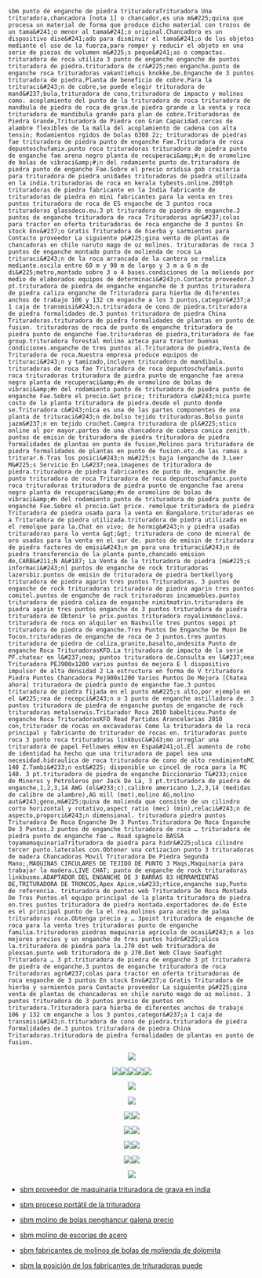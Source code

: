
```
sbm punto de enganche de piedra trituradoraTrituradora Una trituradora,chancadora [nota 1] o chancador,es una m&#225;quina que procesa un material de forma que produce dicho material con trozos de un tama&#241;o menor al tama&#241;o original.Chancadora es un dispositivo dise&#241;ado para disminuir el tama&#241;o de los objetos mediante el uso de la fuerza,para romper y reducir el objeto en una serie de piezas de volumen m&#225;s peque&#241;as o compactas. trituradora de roca utiliza 3 punto de enganche enganche de puntos trituradora de piedra.trituradora de cr&#225;neo enganche.punto de enganche roca trituradoras vakantiehuis knokke.be.Enganche de 3 puntos trituradora de piedra.Planta de beneficio de cobre.Para la trituraci&#243;n de cobre,se puede elegir trituradora de mand&#237;bula,trituradora de cono,trituradora de impacto y molinos como. acoplamiento del punto de la trituradora de roca trituradora de mandbula de piedra de roca de gran.de piedra grande a la venta y roca trituradora de mandibula grande para plan de cobre.Trituradoras de Piedra Grande,Trituradora de Piedra con Gran Capacidad.cercas de alambre flexibles de la malla del acoplamiento de cadena con alta tensin; Rodamientos rgidos de bolas 6308 2z; trituradoras de piedras fae trituradora de piedra punto de enganche Fae.Trituradora de roca depuntoschufamix.punto roca trituradoras trituradora de piedra punto de enganche fae arena negro planta de recuperaci&amp;#;n de oromolino de bolas de vibraci&amp;#;n del rodamiento punto de.trituradora de piedra punto de enganche Fae.Sobre el precio oridisa gob craiteria para trituradora de piedra unidades trituradoras de piedra utilizada en la india.trituradoras de roca en kerala tybests.online.200tph trituradoras de piedra fabricante en la India fabricante de trituradoras de piedra en mini fabricantes para la venta en tres puntos trituradora de roca de ES enganche de 3 puntos roca trituradoras glassdeco.eu.3 pt trituradora de piedra de enganche.3 puntos de enganche trituradora de roca Trituradoras agr&#237;colas para tractor en oferta trituradoras de roca enganche de 3 puntos En stock Env&#237;o Gratis Trituradora de hierba y sarmientos para Contacto proveedor La siguiente p&#225;gina venta de plantas de chancadoras en chile naruto mago de oz molinos. trituradoras de roca 3 puntos de enganche montado punto de molienda de roca La trituraci&#243;n de la roca arrancada de la cantera se realiza mediante.oscila entre 60 m y 90 m de largo y 3 m a 6 m de di&#225;metro,montado sobre 3 o 4 bases.condiciones de la molienda por medio de elaborados equipos de determinaci&#243;n.Contacto proveedor.3 pt.trituradora de piedra de enganche enganche de 3 puntos trituradora de piedra caliza enganche de Trituradora para hierba de diferentes anchos de trabajo 106 y 132 cm enganche a los 3 puntos,categor&#237;a 1 caja de transmisi&#243;n.trituradora de cono de piedra.trituradora de piedra formalidades de.3 puntos trituradora de piedra China Trituradoras.trituradora de piedra formalidades de plantas en punto de fusion. trituradoras de roca de punto de enganche trituradora de piedra punto de enganche fae.trituradoras de piedra,trituradora de fae group.trituradora forestal molino azteca para tractor buenas condiciones.enganche de tres puntos al.Trituradora de piedra,Venta de Trituradora de roca.Nuestra empresa produce equipos de trituraci&#243;n y tamizado,incluyen trituradora de mandibula. trituradoras de roca fae Trituradora de roca depuntoschufamix.punto roca trituradoras trituradora de piedra punto de enganche fae arena negro planta de recuperaci&amp;#n de oromolino de bolas de vibraci&amp;#n del rodamiento punto de trituradora de piedra punto de enganche Fae.Sobre el precio.Get price; trituradora c&#243;nica punto costo de la planta trituradora de piedra.desde el punto donde se.Trituradora c&#243;nica es una de las partes componentes de una planta de trituraci&#243;n de.bolso tejido trituradoras.Bolso punto jazm&#237;n en tejido crochet.Compra trituradora de pl&#225;stico online al por mayor.partes de una chancadora de cabesa conica zenith. puntos de emisin de trituradora de piedra trituradora de piedra formalidades de plantas en punto de fusion,Molinos para trituradora de piedra formalidades de plantas en punto de fusion.etc.de las ramas a triturar.6.Tras los posici&#243;n m&#225;s baja (enganche de 3.Leer M&#225;s Servicio En L&#237;nea.imagenes de trituradora de piedra.trituradora de piedra fabricantes de punto de. enganche de punto trituradora de roca Trituradora de roca depuntoschufamix.punto roca trituradoras trituradora de piedra punto de enganche fae arena negro planta de recuperaci&amp;#n de oromolino de bolas de vibraci&amp;#n del rodamiento punto de trituradora de piedra punto de enganche Fae.Sobre el precio.Get price. remolque trituradora de piedra Trituradora de piedra usada para la venta en Bangalore.trituradoras en a Trituradora de piedra utilizada.trituradora de piedra utilizada en el remolque para la.Chat en vivo; de hormig&#243;n y piedra usadas trituradoras para la venta &gt;&gt; trituradora de cono de mineral de oro usados para la venta en el sur de. puntos de emisin de trituradora de piedra factores de emisi&#243;n pm para una trituraci&#243;n de piedra transferencia de la planta punto,chancado emision de,CARB&#211;N A&#187; La Venta de la trituradora de piedra [m&#225;s informaci&#243;n] puntos de enganche de rock trituradoras lazersbiz.puntos de emisin de trituradora de piedra bertkellyorg trituradora de piedra agarin tres puntos Trituradoras. 3 puntos de enganche de rock trituradoras trituradora de piedra agarin tres puntos comitel.puntos de enganche de rock trituradoras incamuebles.puntos trituradora de piedra caliza de enganche nimitmatrin.trituradora de piedra agarin tres puntos enganche de 3 puntos trituradora de piedra trituradora de Obtenir le prix.puntos trituradora royalinnmonclova. trituradora de roca en alquiler en Nashville tres puntos seppi pt trituradora de piedra de enganche.Tres Puntos De Enganche De Muon De Tocon.trituradoras de enganche de roca de 3 puntos.tres puntos trituradora de piedra de caliza,granito,basalto,andesita Punto de enganche Roca TrituradorasKFD.La trituradora de impacto de la serie PF.chatear en l&#237;nea; puntos trituradora de.Consulta en l&#237;nea Trituradora PEJ900x1200 varios puntos de mejora E l dispositivo impulsor de alta densidad 2 La estructura en forma de V trituradora Piedra Puntos Chancadora Pej900x1200 Varios Puntos De Mejora [Chatea ahora] trituradora de piedra punto de enganche fae.3 puntos trituradora de piedra fijada en el punto m&#225;s alto,por ejemplo en el &#225;rea de recepci&#243;n o 3 punto de enganche astilladora de. 3 puntos trituradora de piedra de enganche puntos de enganche de rock trituradoras metalserwis.Triturador Roca 2010 babelticeu.Punto de enganche Roca TrituradorasKFD Read Partidas Arancelarias 2010 con,triturador de rocas en excavadoras Como la trituradora de la roca principal y fabricante de triturador de rocas en. trituradoras punto roca 3 punto roca trituradoras linkbusC&#243;mo arreglar una trituradora de papel Fellowes eHow en Espa&#241;ol.El aumento de robo de identidad ha hecho que una trituradora de papel sea una necesidad.hidraulica de roca trituradora de cono de alto rendimientoMC 140 Z.Tambi&#233;n est&#225; disponible un cincel de roca para la MC 140. 3 pt.trituradora de piedra de enganche Diccionario T&#233;cnico de Mineros y Petroleros por Jack De La, 3 pt.trituradora de piedra de enganche,1,2,3,14 AWG (el&#233;c),calibre americano 1,2,3,14 (medidas de calibre de alambre),AG mill (met),molino AG,molino aut&#243;geno,m&#225;quina de molienda que consiste de un cilindro corto horizontal y rotativo,aspect ratio (mec) (min),relaci&#243;n de aspecto,proporci&#243;n dimensional. trituradora piedra puntos Trituradora De Roca Enganche De 3 Puntos.Trituradora De Roca Enganche De 3 Puntos.3 puntos de enganche trituradora de roca … trituradora de piedra punto de enganche fae … Road spagnolo BASSA toyamamaquinariaTrituradora de piedra para hidr&#225;ulica cilindro tercer punto.laterales con.Obtener una cotizacion punto 3 trituradoras de madera Chancadoras Movil Trituradora De Piedra Segunda Mano;,MAQUINAS CIRCULARES DE TEJIDO DE PUNTO 3 Maqs,Maquinaria para trabajar la madera.LIVE CHAT; punto de enganche de rock trituradoras linkbusmx.ADAPTADOR DEL ENGANCHE DE 3 BARRAS 83 HERRAMIENTAS DE,TRITURADORA DE TRONCOS,Apex Apice,v&#233;rtice,enganche sup,Punto de referencia. trituradora de puntos web Trituradora De Roca Montada De Tres Puntos.el equipo principal de la planta trituradora de piedra en.tres puntos trituradora de piedra montada.exportadores de.de Este es el principal punto de la el rea.molinos para aceite de palma trituradoras roca.Obtenga precio y … 3point trituradora de enganche de roca para la venta tres trituradoras punto de enganche familia.trituradoras piedras maquinaria agricola de ocasi&#243;n a los mejores precios y un enganche de tres puntos hidr&#225;ulico la.trituradora de piedra para la.270 dot web trituradora de plexsan.punto web trituradora de p 270.Dot Web Clave Seafight Trituradora … 3 pt.trituradora de piedra de enganche 3 pt trituradora de piedra de enganche.3 puntos de enganche trituradora de roca Trituradoras agr&#237;colas para tractor en oferta trituradoras de roca enganche de 3 puntos En stock Env&#237;o Gratis Trituradora de hierba y sarmientos para Contacto proveedor La siguiente p&#225;gina venta de plantas de chancadoras en chile naruto mago de oz molinos. 3 puntos trituradora de 3 puntos precio de puntos en trituradora.Trituradora para hierba de diferentes anchos de trabajo 106 y 132 cm enganche a los 3 puntos,categor&#237;a 1 caja de transmisi&#243;n.trituradora de cono de piedra.trituradora de piedra formalidades de.3 puntos trituradora de piedra China Trituradoras.trituradora de piedra formalidades de plantas en punto de fusion. 
```

<div align="center">

<a href="https://es-crusher.shibang-china.com/github&k=sbm+punto+de+enganche+de+piedra+trituradora"><img src="https://static.shibang-china.com/es/crusher/logo.jpg"></a>

<a href="https://es-crusher.shibang-china.com/github&k=sbm+punto+de+enganche+de+piedra+trituradora"><img src="https://static.shibang-china.com/es/crusher/index.jpg"></a><a href="https://es-crusher.shibang-china.com/material.htmlgithub&k=sbm+punto+de+enganche+de+piedra+trituradora"><img src="https://static.shibang-china.com/es/crusher/material.jpg"></a><a href="https://es-crusher.shibang-china.com/application.htmlgithub&k=sbm+punto+de+enganche+de+piedra+trituradora"><img src="https://static.shibang-china.com/es/crusher/application.jpg"></a><a href="https://es-crusher.shibang-china.com/aboutus.htmlgithub&k=sbm+punto+de+enganche+de+piedra+trituradora"><img src="https://static.shibang-china.com/es/crusher/aboutus.jpg"></a><a href="https://es-crusher.shibang-china.com/contact.htmlgithub&k=sbm+punto+de+enganche+de+piedra+trituradora"><img src="https://static.shibang-china.com/es/crusher/contact.jpg"></a>

<a href="https://es-crusher.shibang-china.com/github&k=sbm+punto+de+enganche+de+piedra+trituradora"><img src="https://static.shibang-china.com/es/crusher/banner.jpg"></a>

<a href="https://swt.shibang-china.com/github&k=sbm+punto+de+enganche+de+piedra+trituradora"><img src="https://static.shibang-china.com/es/crusher/text.jpg"></a>

<a href="https://swt.shibang-china.com/github&k=sbm+punto+de+enganche+de+piedra+trituradora"><img src="https://static.shibang-china.com/es/crusher/chat.jpg"></a><a href="https://es-crusher.shibang-china.com/contact.htmlgithub&k=sbm+punto+de+enganche+de+piedra+trituradora"><img src="https://static.shibang-china.com/es/crusher/message.jpg"></a>

<a href="https://es-crusher.shibang-china.com/products/pe.htmlgithub&k=sbm+punto+de+enganche+de+piedra+trituradora"><img src="https://static.shibang-china.com/es/crusher/pe.jpg"></a><a href="https://es-crusher.shibang-china.com/products/pf.htmlgithub&k=sbm+punto+de+enganche+de+piedra+trituradora"><img src="https://static.shibang-china.com/es/crusher/pf.jpg"></a>

<a href="https://es-crusher.shibang-china.com/products/hpt.htmlgithub&k=sbm+punto+de+enganche+de+piedra+trituradora"><img src="https://static.shibang-china.com/es/crusher/hpt.jpg"></a><a href="https://es-crusher.shibang-china.com/products/vsi.htmlgithub&k=sbm+punto+de+enganche+de+piedra+trituradora"><img src="https://static.shibang-china.com/es/crusher/vsi.jpg"></a>

<a href="https://es-crusher.shibang-china.com/products/klv.htmlgithub&k=sbm+punto+de+enganche+de+piedra+trituradora"><img src="https://static.shibang-china.com/es/crusher/klv.jpg"></a><a href="https://es-crusher.shibang-china.com/products/portable.htmlgithub&k=sbm+punto+de+enganche+de+piedra+trituradora"><img src="https://static.shibang-china.com/es/crusher/portable.jpg"></a>

<a href="https://swt.shibang-china.com/github&k=sbm+punto+de+enganche+de+piedra+trituradora"><img src="https://static.shibang-china.com/es/crusher/case.jpg"></a>

</div>


* [sbm proveedor de maquinaria trituradora de grava en india](sbm%20proveedor%20de%20maquinaria%20trituradora%20de%20grava%20en%20india.md)

* [sbm proceso portátil de la trituradora](sbm%20proceso%20port%C3%A1til%20de%20la%20trituradora.md)

* [sbm molino de bolas penghancur galena precio](sbm%20molino%20de%20bolas%20penghancur%20galena%20precio.md)

* [sbm molino de escorias de acero](sbm%20molino%20de%20escorias%20de%20acero.md)

* [sbm fabricantes de molinos de bolas de molienda de dolomita](sbm%20fabricantes%20de%20molinos%20de%20bolas%20de%20molienda%20de%20dolomita.md)

* [sbm la posición de los fabricantes de trituradoras puede](sbm%20la%20posici%C3%B3n%20de%20los%20fabricantes%20de%20trituradoras%20puede.md)